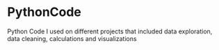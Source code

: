 # PythonCode
Python Code I used on different projects that included data exploration, data cleaning, calculations and visualizations
